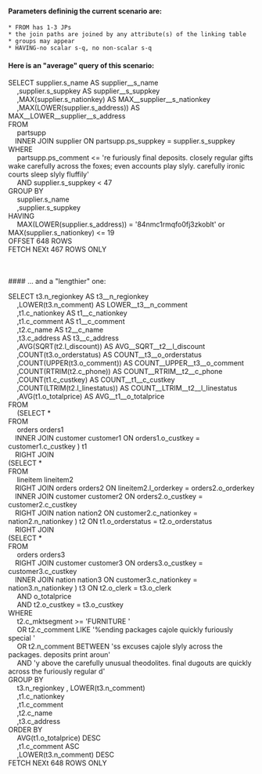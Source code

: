
#### Parameters defininig the current scenario are:
    * FROM has 1-3 JPs
    * the join paths are joined by any attribute(s) of the linking table
    * groups may appear
    * HAVING-no scalar s-q, no non-scalar s-q

#### Here is an "average" query of this scenario:<br>



 SELECT supplier.s_name AS supplier__s_name<br>&emsp; ,supplier.s_suppkey AS supplier__s_suppkey<br>&emsp; ,MAX(supplier.s_nationkey) AS MAX__supplier__s_nationkey<br>&emsp; ,MAX(LOWER(supplier.s_address)) AS MAX__LOWER__supplier__s_address<br>FROM<br>&emsp; partsupp<br>&emsp;INNER JOIN supplier ON partsupp.ps_suppkey = supplier.s_suppkey <br>WHERE<br>&emsp; partsupp.ps_comment <=  're furiously final deposits. closely regular gifts wake carefully across the foxes; even accounts play slyly. carefully ironic courts sleep slyly fluffily' <br>&emsp; AND supplier.s_suppkey <  47 <br>GROUP BY<br>&emsp; supplier.s_name <br>&emsp; ,supplier.s_suppkey  <br>HAVING<br>&emsp;  MAX(LOWER(supplier.s_address)) =  '84nmc1rmqfo0fj3zkoblt'   or MAX(supplier.s_nationkey) <=  19  <br>OFFSET 648 ROWS <br>FETCH NEXt 467 ROWS ONLY


<br><br>#### ... and a "lengthier" one:
<br>


 SELECT t3.n_regionkey AS t3__n_regionkey<br>&emsp; ,LOWER(t3.n_comment) AS LOWER__t3__n_comment<br>&emsp; ,t1.c_nationkey AS t1__c_nationkey<br>&emsp; ,t1.c_comment AS t1__c_comment<br>&emsp; ,t2.c_name AS t2__c_name<br>&emsp; ,t3.c_address AS t3__c_address<br>&emsp; ,AVG(SQRT(t2.l_discount)) AS AVG__SQRT__t2__l_discount<br>&emsp; ,COUNT(t3.o_orderstatus) AS COUNT__t3__o_orderstatus<br>&emsp; ,COUNT(UPPER(t3.o_comment)) AS COUNT__UPPER__t3__o_comment<br>&emsp; ,COUNT(RTRIM(t2.c_phone)) AS COUNT__RTRIM__t2__c_phone<br>&emsp; ,COUNT(t1.c_custkey) AS COUNT__t1__c_custkey<br>&emsp; ,COUNT(LTRIM(t2.l_linestatus)) AS COUNT__LTRIM__t2__l_linestatus<br>&emsp; ,AVG(t1.o_totalprice) AS AVG__t1__o_totalprice<br>FROM<br>&emsp; (SELECT *<br>FROM<br>&emsp;  orders orders1<br>&emsp;INNER JOIN customer customer1 ON orders1.o_custkey = customer1.c_custkey ) t1<br>&emsp;RIGHT JOIN<br>(SELECT *<br>FROM<br>&emsp;  lineitem lineitem2<br>&emsp;RIGHT JOIN orders orders2 ON lineitem2.l_orderkey = orders2.o_orderkey<br>&emsp;INNER JOIN customer customer2 ON orders2.o_custkey = customer2.c_custkey<br>&emsp;RIGHT JOIN nation nation2 ON customer2.c_nationkey = nation2.n_nationkey ) t2 ON  t1.o_orderstatus = t2.o_orderstatus <br>&emsp;RIGHT JOIN<br>(SELECT *<br>FROM<br>&emsp;  orders orders3<br>&emsp;RIGHT JOIN customer customer3 ON orders3.o_custkey = customer3.c_custkey<br>&emsp;INNER JOIN nation nation3 ON customer3.c_nationkey = nation3.n_nationkey ) t3 ON t2.o_clerk = t3.o_clerk<br>&emsp; AND o_totalprice<br>&emsp; AND t2.o_custkey = t3.o_custkey  <br>WHERE<br>&emsp; t2.c_mktsegment >=  'FURNITURE ' <br>&emsp; OR t2.c_comment LIKE  '%ending packages cajole quickly furiously special ' <br>&emsp; OR t2.n_comment BETWEEN  'ss excuses cajole slyly across the packages. deposits print aroun'<br>&emsp; AND 'y above the carefully unusual theodolites. final dugouts are quickly across the furiously regular d' <br>GROUP BY<br>&emsp; t3.n_regionkey ,  LOWER(t3.n_comment) <br>&emsp; ,t1.c_nationkey <br>&emsp; ,t1.c_comment <br>&emsp; ,t2.c_name <br>&emsp; ,t3.c_address  <br>ORDER BY<br>&emsp; AVG(t1.o_totalprice) DESC<br>&emsp; ,t1.c_comment ASC<br>&emsp; ,LOWER(t3.n_comment) DESC <br>FETCH NEXt 648 ROWS ONLY

